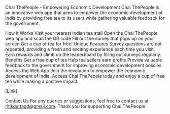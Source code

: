 Chai ThePeople - Empowering Economic Development
Chai ThePeople is an innovative web app that aims to empower the economic development of India by providing free tea to its users while gathering valuable feedback for the government.

How it Works
Visit your nearest Indian tea stall
Open the Chai ThePeople web app and scan the QR code
Fill out the survey that pops up on your screen
Get a cup of tea for free!
Unique Features
Survey questions are not repeated, providing a fresh and exciting experience each time you visit.
Earn rewards and climb up the leaderboard by filling out surveys regularly.
Benefits
Get a free cup of tea
Help tea sellers earn profits
Provide valuable feedback to the government for improving economic development policies
Access the Web App
Join the revolution to empower the economic development of India. Access Chai ThePeople today and enjoy a cup of free tea while making a positive impact.

[Link]

Contact Us
For any queries or suggestions, feel free to contact us at ritikduttagd@gmail.com. Thank you for supporting Chai ThePeople
